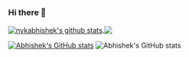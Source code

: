 ### Hi there 👋

<a href="https://nykabhishek.github.io/">
  <img align="center" src="https://github-readme-stats.vercel.app/api?username=nykabhishek&hide=issues&show_icons=true" alt="nykabhishek's github stats"/>
</a>
<a href="https://github.com/nykabhishek">
  <img align="center" src="https://github-readme-stats.vercel.app/api/top-langs/?username=nykabhishek&layout=compact&hide=javascript,html" />
</a>

[![Abhishek's GitHub stats](https://github-readme-stats.vercel.app/api?username=nykabhishek)](https://github.com/nykabhishek)
![Abhishek's GitHub stats](https://github-readme-stats.vercel.app/api?username=nykabhishek&count_private=true)



<!--
**nykabhishek/nykabhishek** is a ✨ _special_ ✨ repository because its `README.md` (this file) appears on your GitHub profile.

Here are some ideas to get you started:

- 🔭 I’m currently working on ...
- 🌱 I’m currently learning ...
- 👯 I’m looking to collaborate on ...
- 🤔 I’m looking for help with ...
- 💬 Ask me about ...
- 📫 How to reach me: ...
- 😄 Pronouns: ...
- ⚡ Fun fact: ...
-->
